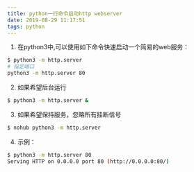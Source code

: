 ```yaml
---
title: python一行命令启动http webserver
date: 2019-08-29 11:17:51
tags: python
---
```


1. 在python3中,可以使用如下命令快速启动一个简易的web服务：

```bash
$ python3 -m http.server
# 指定端口
python3 -m http.server 80
```

2. 如果希望后台运行

```bash
$ python3 -m http.server &
```

3. 如果希望保持服务，忽略所有挂断信号

```bash
$ nohub python3 -m http.server
```

4. 示例：

```bash
$ python3 -m http.server 80
Serving HTTP on 0.0.0.0 port 80 (http://0.0.0.0:80/)
```